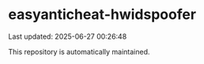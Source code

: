 # easyanticheat-hwidspoofer

Last updated: 2025-06-27 00:26:48

This repository is automatically maintained.
